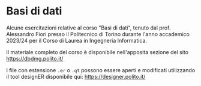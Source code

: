 # Basi di dati

Alcune esercitazioni relative al corso "Basi di dati", tenuto dal prof. Alessandro Fiori presso il Politecnico di Torino durante  l'anno accademico 2023/24 per il Corso di Laurea in Ingegneria Informatica.

Il materiale completo del corso è disponibile nell'apposita sezione del sito https://dbdmg.polito.it/

I file con estensione ``.er`` o ``.qt`` possono essere aperti e modificati utilizzando il tool designER disponibile qui: https://designer.polito.it/
